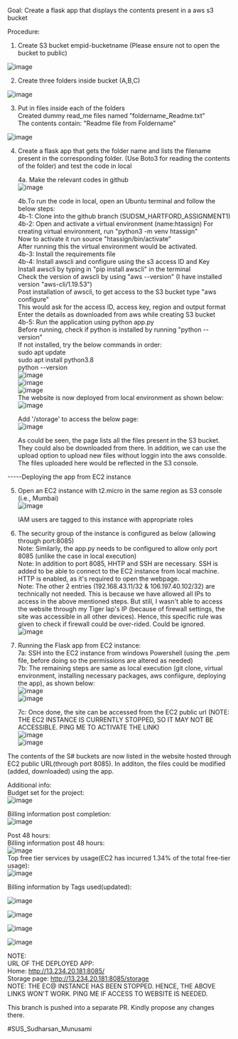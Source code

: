 Goal:
Create a flask app that displays the contents present in a aws s3 bucket  

Procedure:  

1. Create S3 bucket empid-bucketname (Please ensure not to open the bucket to public)  
    
![image](https://user-images.githubusercontent.com/82586609/115119072-4251de00-9fc4-11eb-8b55-3368a9c10939.png)
  
2. Create three folders inside bucket (A,B,C)  
  
![image](https://user-images.githubusercontent.com/82586609/115119112-66adba80-9fc4-11eb-89cd-4e9fc3f79024.png)
  
3. Put in files inside each of the folders  
    Created dummy read_me files named "foldername_Readme.txt"  
    The contents contain: "Readme file from Foldername"  
   
![image](https://user-images.githubusercontent.com/82586609/115119186-b3919100-9fc4-11eb-8d2a-81cd0ce0ff62.png)
  
4. Create a flask app that gets the folder name and lists the filename present in the corresponding folder. (Use Boto3 for reading the contents of the folder) and test the code in local  
    
    4a. Make the relevant codes in github  
    ![image](https://user-images.githubusercontent.com/82586609/115119273-2bf85200-9fc5-11eb-8ce7-29b2515b866d.png)  
    
    4b.To run the code in local, open an Ubuntu terminal and follow the below steps:  
        4b-1: Clone into the github branch (SUDSM_HARTFORD_ASSIGNMENT1)  
        4b-2: Open and activate a virtual environment (name:htassign) 
                For creating virtual environment, run "python3 -m venv htassign"  
                Now to activate it run source "htassign/bin/activate"  
                After running this the virtual environment would be activated.  
        4b-3: Install the requirements file  
        4b-4: Install awscli and configure using the s3 access ID and Key  
                Install awscli by typing in "pip install awscli" in the terminal  
                Check the version of awscli by using "aws --version" (I have installed version "aws-cli/1.19.53")  
                Post installation of awscli, to get access to the S3 bucket type "aws configure"  
                This would ask for the access ID, access key, region and output format  
                Enter the details as downloaded from aws while creating S3 bucket  
        4b-5: Run the application using python app.py  
                Before running, check if python is installed by running "python --version"  
                If not installed, try the below commands in order:  
                sudo apt update  
                sudo apt install python3.8  
                python --version  
        ![image](https://user-images.githubusercontent.com/82586609/115176836-82f84700-a0eb-11eb-81b3-1fba284c1971.png)  
        ![image](https://user-images.githubusercontent.com/82586609/115176862-91def980-a0eb-11eb-9a2d-35e615826277.png)  
        ![image](https://user-images.githubusercontent.com/82586609/115176884-9e635200-a0eb-11eb-9563-95b573dce09e.png)            
    The website is now deployed from local environment as shown below:  
    ![image](https://user-images.githubusercontent.com/82586609/115119488-35ce8500-9fc6-11eb-836d-5718dc879cf6.png)  
  
    Add '/storage' to access the below page:  
    ![image](https://user-images.githubusercontent.com/82586609/115119507-4ed73600-9fc6-11eb-8dfd-630dfe12475a.png)  
  
    As could be seen, the page lists all the files present in the S3 bucket. They could also be downloaded from there. In addition, we can use the upload option to upload new files without loggin into the aws consolde. The files uploaded here would be reflected in the S3 console.  
    
    
-----Deploying the app from EC2 instance  

5. Open an EC2 instance with t2.micro in the same region as S3 console (i.e., Mumbai)  
    ![image](https://user-images.githubusercontent.com/82586609/115119586-ce650500-9fc6-11eb-99af-8dff52766e23.png)  
  
    IAM users are tagged to this instance with appropriate roles  
  
6. The security group of the instance is configured as below (allowing through port:8085)  
    Note: Similarly, the app.py needs to be configured to allow only port 8085 (unlike the case in local execution)    
    Note: In addition to port 8085, HHTP and SSH are necessary. SSH is added to be able to connect to the EC2 instance from local machine. HTTP is enabled, as it's required to open the webpage.  
    Note: The other 2 entries (192.168.43.11/32 & 106.197.40.102/32) are technically not needed. This is because we have allowed all IPs to access in the above mentioned  steps. But still, I wasn't able to access the website through my Tiger lap's IP (because of firewall settings, the site was accessible in all other devices). Hence, this specific rule was given to check if firewall could be over-rided. Could be ignored.  
    ![image](https://user-images.githubusercontent.com/82586609/115119620-02d8c100-9fc7-11eb-9c65-286779d30d55.png)  
  
7. Running the Flask app from EC2 instance:  
    7a: SSH into the EC2 instance from windows Powershell (using the .pem file, before doing so the permissions are altered as needed)  
    7b: The remaining steps are same as local execution (git clone, virtual environment, installing necessary packages, aws confiigure, deploying the app), as shown below:  
    ![image](https://user-images.githubusercontent.com/82586609/115119716-724eb080-9fc7-11eb-829b-53a0b6770365.png)  
    ![image](https://user-images.githubusercontent.com/82586609/115119806-e4bf9080-9fc7-11eb-917f-8c42e5b7d51b.png)  
      
    7c: Once done, the site can be accessed from the EC2 public url (NOTE: THE EC2 INSTANCE IS CURRENTLY STOPPED, SO IT MAY NOT BE ACCESSIBLE. PING ME TO ACTIVATE THE LINK)  
    ![image](https://user-images.githubusercontent.com/82586609/115119847-19cbe300-9fc8-11eb-992d-742d0c8bd89e.png)  
    ![image](https://user-images.githubusercontent.com/82586609/115119852-1f292d80-9fc8-11eb-9e77-994e11a45015.png)  
      
The contents of the S# buckets are now listed in the website hosted through EC2 public URL(through port 8085). In additon, the files could be modified (added, downloaded) using the app.  
  
Additional info:  
Budget set for the project:  
![image](https://user-images.githubusercontent.com/82586609/115120043-f2c1e100-9fc8-11eb-9f5a-560a20b440f7.png)  
  
Billing information post completion:  
![image](https://user-images.githubusercontent.com/82586609/115120074-26047000-9fc9-11eb-89fa-a229bbc7480f.png)  

Post 48 hours:  
Billing  information post 48 hours:  
 ![image](https://user-images.githubusercontent.com/82586609/115176331-88a15d00-a0ea-11eb-9e15-7bd7ae640fa6.png)    
Top free tier services by usage(EC2 has incurred 1.34% of the total free-tier usage):  
![image](https://user-images.githubusercontent.com/82586609/115176579-049ba500-a0eb-11eb-9dc5-0c68e6b2f1c1.png)  

Billing information by Tags used(updated):  
  
![image](https://user-images.githubusercontent.com/82586609/115490134-18761100-a27b-11eb-817e-c51cbf0ae7dd.png)
  
![image](https://user-images.githubusercontent.com/82586609/115490160-25930000-a27b-11eb-9f51-352a790d691f.png)
  
![image](https://user-images.githubusercontent.com/82586609/115490182-304d9500-a27b-11eb-9244-2eccf189dd22.png)
  
![image](https://user-images.githubusercontent.com/82586609/115490205-40657480-a27b-11eb-9792-6352bc38a693.png)
  


NOTE:  
URL OF THE DEPLOYED APP:   
Home: http://13.234.20.181:8085/  
Storage page: http://13.234.20.181:8085/storage  
NOTE: THE EC@ INSTANCE HAS BEEN STOPPED. HENCE, THE ABOVE LINKS WON'T WORK. PING ME IF ACCESS TO WEBSITE IS NEEDED.  
  
This branch is pushed into a separate PR. Kindly propose any changes there.  
   
#SUS_Sudharsan_Munusami
